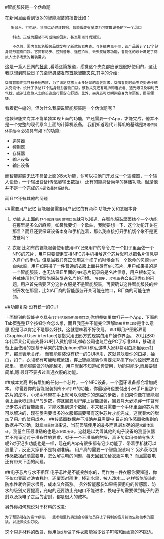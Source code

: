 #智能服装是一个伪命题

在新闻里面看到很多的智能服装的报告比如：
```
　 听音乐、打电话、监测运动健康数据，智能服装有望成为可穿戴设备的下一个风口

　　科技，正成为服装不可或缺的因素，甚至引领时尚潮流。

　　不久前，国内某知名服装品牌发布了新款智能夹克。与传统夹克不同，该产品设计了17个贴身隐形置物口袋。它拥有记步、控制音乐、遥控拍照、丢失提醒等功能，智能化的设计满足了商旅人士多场景的着装需求。
```

这是一篇人民网的[报道](http://scitech.people.com.cn/n1/2016/0829/c1007-28671738.html) ,看着这篇报道，感觉这个夹克都应该是很好使用的，这让我联想到前些日子的[柒牌男装发布首款智能夹克](http://www.techweb.com.cn/it/2016-07-28/2367164.shtml),其中的介绍:
```
柒牌智能夹克共有长短两款，为了满足商旅人士多场景的着装需求，柒牌智能时尚夹克突破传统夹克设计，设计了多达17个贴身隐形置物口袋。该款夹克还有可拆卸连衣帽、遮光眼罩及瞬时充气枕，能够让商旅人士的长途旅行更安心舒适。此外，夹克还可以瞬间变身为单肩包，携带便捷。
```
看着挺牛逼的，但为什么我要说智能服装是一个伪命题呢？

这款智能夹克并不能单独实现上面的功能，它还需要一个App，才能完成。他并不是一个完整的现代意义上面的计算机设备。
我们知道现代计算机的基础是`冯诺依曼体系结构`,必须具有如下的功能:
* 运算器
* 控制器
* 存储器
* 输入设备
* 输出设备

而智能服装无法不具备上面的5大功能，你可以把他们开发成一个遥控器，一个输入设备，一个输出设备(传感器输出数据)，还有的能具备简单的存储功能，但是他并不是一个完成的`冯诺依曼体系结构`。

而且它还有其他的问题

##需要用户记忆
智能服装需要用户记忆的有两种:功能开关和衣服本身
1. 功能
从上面的`17个贴身隐形置物口袋`就可以知道，在智能服装里面找个一个功能在那里是多么的麻烦，如果我要切一个歌曲，我就要想一下，这个功能开关在那里？而且还要保证设备本身和手机连着，那么我直接打开手机切个歌不是更方便吗？

2. 衣服
比如有的智能服装使用使用`NFC`记录用户的命令,在一个扣子里面做一个NFC的芯片，用户只要使用支持NFC的手机接触这个芯片就可以把名片信息导入用户的手机。但是当我们真正使用这个扣子的时候会有一个致命的问题:`用户会换衣服`，用户如果换了一件普通的衣服上面并没有`NFC`芯片，用户如果换的是一个智能服装，也无法保证里面的`NFC`芯片记录的是名片信息，用户根本无法养成使用的习惯智能服装发送名片的习惯。
`听音乐、打电话`也会出现类似的问题，用户首先需要区分这件衣服是不是智能服装，再要确认这件智能服装的控制开发在那里，比如A厂商的智能服装开关可能在袖口，B厂商的可能在衣领。

##功能复杂 没有统一的GUI

上面提到的智能夹克具有`17个贴身隐形置物口袋`,你想想如果你打开一个App，下面的Tab页整整17个按钮你会怎么想，而且我还并不能完全理解`隐形置物口袋`是什么意思,但是可以肯定不是那么好找，这就意味着不好使用。
`GUI`即用户图形界面(Graphical User interface)是指采用图形方式现实的用户操作界面。
20世纪80年代苹果公司首先将GUI引入微机领域,微软公司也随后在PC了标准GUI，移动设备上面使用的是基于苹果的初代Iphone的`GUI标准`,这样大家非常明白那里表示打开，那里表示关闭。
而智能服装没有统一的GUI标准，这就意味着你的口袋，袖口，扣子，衣领都有可能暗藏按钮，穿上智能服装你需要先熟悉下你的控制开发在那里。
智能服装做的功能越多，用户就越不知道如何使用，功能只能少,而且要很简单,嗯!最好不要多过普通衣服的功能。

##成本太高
所有增加的任何一个芯片，一个NFC设备，一个蓝牙设备都会增加成本。
你需要你的智能服装拥有`小米手环`的功能，你最起码也要付出小米手环里那个芯片的成本，小米手环带在手上就可以获取你的走路的步数，而如果你像在智能服装上面获取到用户的步数，你就需要用户穿上智能服装，需要每天必须穿一件含有记步芯片的智能服装，才能收集到这个数据，本来我只需要一个手环里面的芯片就可以解决的，现在我需要很多的衣服都需要带有这种芯片才能完成，这就很大的增加了用户的使用成本。
##传感器数据并不准确并且需要电
目前的传感器收集到的数据并不准确，就拿`测量体温`来说，当前医院使用的最多而且最准确的是`水银体温计`。测量血压最准确的也是`水银血压计`。这就是以为着其他的电子设备的测量仪器并不是满足对于准备性的要求，对于一个不准确的数据，真正的实用价值有多大呢?对于记步功能也是一样，现在的App有很多都有记步功能了，带着手机就可以测量了，反正大家都不是特别准确。
用户真的需要一个智能服装吗？
另外获取到传感数据必须需要电，怎么解决电的问题，每天回到加给衣服冲电？
而且需要电还有带来下面的问题。

##电子芯片与水不相容
电子芯片是不能接触水的，而作为一件衣服你要知道，你不仅仅要面对洗衣机的，还要面对雨淋，掉到水里，被人泼水....
这样智能服装的防水性就会要求很高，成本又会高涨。
另外智能服装如果需要用电的传感器，防水的级别又要提高，充电的还要防止充电口不能进水，换电子的需要做到电子的密封以及换电子之后的密封，都是很大的成本。

另外你如何想说对于材料的改进:
```
为了预防潜在的寨卡病毒，一些参加里约奥运会的运动员穿上了特制的应用抗微生物技术的服装，以抵御蚊虫叮咬。
```
这个只是材料的改进，你用`驱蚊草`做了件衣服能减少蚊子叮咬和`智能`真的不搭边。

